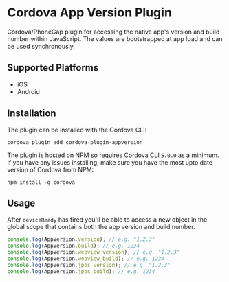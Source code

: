 # Cordova App Version Plugin

Cordova/PhoneGap plugin for accessing the native app's version and build number within JavaScript. The values are bootstrapped at app load and can be used synchronously.

## Supported Platforms

- iOS
- Android

## Installation

The plugin can be installed with the Cordova CLI:

```shell
cordova plugin add cordova-plugin-appversion
```

The plugin is hosted on NPM so requires Cordova CLI `5.0.0` as a minimum. If you have any issues installing, make sure you have the most upto date version of Cordova from NPM:

```shell
npm install -g cordova
```

## Usage

After `deviceReady` has fired you'll be able to access a new object in the global scope that contains both the app version and build number.

```javascript
console.log(AppVersion.version); // e.g. "1.2.3"
console.log(AppVersion.build); // e.g. 1234
console.log(AppVersion.webview_version); // e.g. "1.2.3"
console.log(AppVersion.webview_build); // e.g. 1234
console.log(AppVersion.jpos_version); // e.g. "1.2.3"
console.log(AppVersion.jpos_build); // e.g. 1234
```
